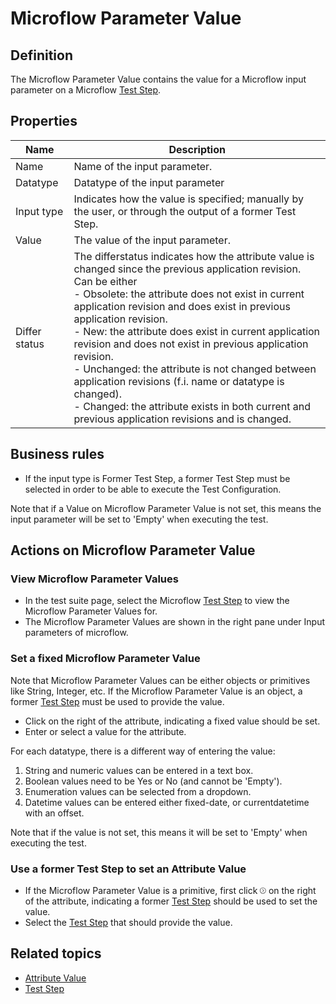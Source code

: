 # Microflow Parameter Value

## Definition

The Microflow Parameter Value contains the value for a Microflow input parameter on a Microflow [Test Step](test-step).

## Properties
| Name | Description |
| ----------- | ----------- |
| Name | Name of the input parameter. |
| Datatype | Datatype of the input parameter |
| Input type | Indicates how the value is specified; manually by the user, or through the output of a former Test Step. |
| Value | The value of the input parameter. |
| Differ status | The differstatus indicates how the attribute value is changed since the previous application revision. Can be either <br /> - Obsolete: the attribute does not exist in current application revision and does exist in previous application revision. <br /> - New: the attribute does exist in current application revision and does not exist in previous application revision. <br /> - Unchanged: the attribute is not changed between application revisions (f.i. name or datatype is changed). <br /> - Changed: the attribute exists in both current and previous application revisions and is changed. |

## Business rules

- If the input type is Former Test Step, a former Test Step must be selected in order to be able to execute the Test Configuration.  

Note that if a Value on Microflow Parameter Value is not set, this means the input parameter will be set to 'Empty' when executing the test. 

## Actions on Microflow Parameter Value

### View Microflow Parameter Values
- In the test suite page, select the Microflow [Test Step](test-step) to view the Microflow Parameter Values for.
- The Microflow Parameter Values are shown in the right pane under Input parameters of microflow.

### Set a fixed Microflow Parameter Value
Note that Microflow Parameter Values can be either objects or primitives like String, Integer, etc.
If the Microflow Parameter Value is an object, a former [Test Step](test-step) must be used to provide the value.

- Click <i class="fas fa-keyboard"></i> on the right of the attribute, indicating a fixed value should be set.
- Enter or select a value for the attribute. 

For each datatype, there is a different way of entering the value:
1. String and numeric values can be entered in a text box.
2. Boolean values need to be Yes or No (and cannot be 'Empty').
3. Enumeration values can be selected from a dropdown.
4. Datetime values can be entered either fixed-date, or currentdatetime with an offset.

Note that if the value is not set, this means it will be set to 'Empty' when executing the test. 

### Use a former Test Step to set an Attribute Value
- If the Microflow Parameter Value is a primitive, first click <svg role="img" viewBox="0 0 512 512" width="2%" height="2%" xmlns="http://www.w3.org/2000/svg"><path fill="currentColor" d="M235.3 132.7c-6.25-6.25-16.38-6.25-22.62 0s-6.25 16.38 0 22.62L313.4 256l-100.7 100.7c-6.25 6.25-6.25 16.38 0 22.62s16.38 6.25 22.62 0l112-112C350.4 264.2 352 260.1 352 256s-1.562-8.188-4.688-11.31L235.3 132.7zM256 0C114.6 0 0 114.6 0 256s114.6 256 256 256s256-114.6 256-256S397.4 0 256 0zM256 480c-123.5 0-224-100.5-224-224s100.5-224 224-224s224 100.5 224 224S379.5 480 256 480z" class=""></path></svg> on the right of the attribute, indicating a former [Test Step](test-step) should be used to set the value.
- Select the [Test Step](test-step) that should provide the value.

## Related topics
- [Attribute Value](attribute-value)
- [Test Step](test-step)
